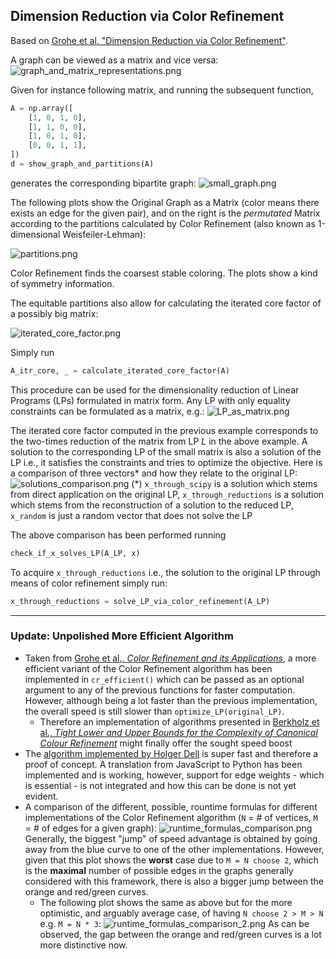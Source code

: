 ## Dimension Reduction via Color Refinement

Based on [Grohe et al. "Dimension Reduction via Color Refinement"](https://arxiv.org/pdf/1307.5697.pdf). 

A graph can be viewed as a matrix and vice versa:
![graph_and_matrix_representations.png](imgs/graph_and_matrix_representations.png)

Given for instance following matrix, and running the subsequent function,

```python
A = np.array([
    [1, 0, 1, 0],
    [1, 1, 0, 0],
    [1, 0, 1, 0],
    [0, 0, 1, 1],
])
d = show_graph_and_partitions(A)
```

generates the corresponding bipartite graph:
![small_graph.png](imgs/small_graph.png)

The following plots show the Original Graph as a Matrix (color means there exists an edge for the given pair), and on the right is the *permutated* Matrix according to the partitions calculated by Color Refinement (also known as 1-dimensional Weisfeiler-Lehman):

![partitions.png](imgs/partitions.png)

Color Refinement finds the coarsest stable coloring. The plots show a kind of symmetry information.

The equitable partitions also allow for calculating the iterated core factor of a possibly big matrix:

![iterated_core_factor.png](imgs/iterated_core_factor.png)

Simply run

```python
A_itr_core, _ = calculate_iterated_core_factor(A) 
```

This procedure can be used for the dimensionality reduction of Linear Programs (LPs) formulated in matrix form. Any LP with only equality constraints can be formulated as a matrix, e.g.:
![LP_as_matrix.png](imgs/LP_as_matrix.png)

The iterated core factor computed in the previous example corresponds to the two-times reduction of the matrix from LP *L* in the above example. A solution to the corresponding LP of the small matrix is also a solution of the LP i.e., it satisfies the constraints and tries to optimize the objective. Here is a comparison of three vectors* and how they relate to the original LP: 
![solutions_comparison.png](imgs/solutions_comparison.png)
(*) `x_through_scipy` is a solution which stems from direct application on the original LP, `x_through_reductions` is a solution which stems from the reconstruction of a solution to the reduced LP, `x_random` is just a random vector that does not solve the LP

The above comparison has been performed running

````python
check_if_x_solves_LP(A_LP, x)
````

To acquire `x_through_reductions` i.e., the solution to the original LP through means of color refinement simply run:

```python
x_through_reductions = solve_LP_via_color_refinement(A_LP)
```

---

### Update: Unpolished More Efficient Algorithm

* Taken from [Grohe et al., *Color Refinement and its Applications*](https://pdfs.semanticscholar.org/0510/efb45779e13c0991354f3f07bbfdfe2caa88.pdf?_ga=2.255072776.1891705782.1594825551-1423594318.1594825551), a more efficient variant of the Color Refinement algorithm has been implemented in `cr_efficient()` which can be passed as an optional argument to any of the previous functions for faster computation. However, although being a lot faster than the previous implementation, the overall speed is still slower than `optimize_LP(original_LP)`.
  * Therefore an implementation of algorithms presented in [Berkholz et al., *Tight Lower and Upper Bounds for the Complexity of Canonical Colour Refinement*](https://arxiv.org/pdf/1509.08251.pdf) might finally offer the sought speed boost
* The [algorithm implemented by Holger Dell](https://github.com/holgerdell/color-refinement) is super fast and therefore a proof of concept. A translation from JavaScript to Python has been implemented and is working, however, support for edge weights - which is essential - is not integrated and how this can be done is not yet evident.
* A comparison of the different, possible, rountime formulas for different implementations of the Color Refinement algorithm (`N` = # of vertices, `M` = # of edges for a given graph):
  ![runtime_formulas_comparison.png](imgs/runtime_formulas_comparison.png)
  Generally, the biggest "jump" of speed advantage is obtained by going away from the blue curve to one of the other implementations. However, given that this plot shows the **worst** case due to `M = N choose 2`, which is the **maximal** number of possible edges in the graphs generally considered with this framework, there is also a bigger jump between the orange and red/green curves.  
  * The following plot shows the same as above but for the more optimistic, and arguably average case, of having `N choose 2 > M > N` e.g. `M = N * 3`:
    ![runtime_formulas_comparison_2.png](imgs/runtime_formulas_comparison_2.png)
    As can be observed, the gap between the orange and red/green curves is a lot more distinctive now. 

